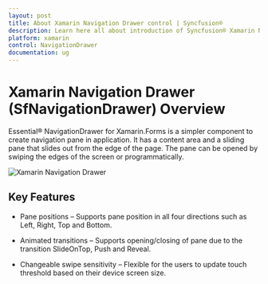 ```yaml
---
layout: post
title: About Xamarin Navigation Drawer control | Syncfusion®
description: Learn here all about introduction of Syncfusion® Xamarin Navigation Drawer (SfNavigationDrawer) control, its elements and more.
platform: xamarin
control: NavigationDrawer
documentation: ug
---
```


# Xamarin Navigation Drawer (SfNavigationDrawer) Overview

Essential® NavigationDrawer for Xamarin.Forms is a simpler component to create navigation pane in application. It has a content area and a sliding pane that slides out from the edge of the page. The pane can be opened by swiping the edges of the screen or programmatically.

![Xamarin Navigation Drawer](images/NavigationDrawer.png)

## Key Features

* Pane positions – Supports pane position in all four directions such as Left, Right, Top and Bottom. 

* Animated transitions – Supports opening/closing of pane due to the transition SlideOnTop, Push and Reveal.

* Changeable swipe sensitivity – Flexible for the users to update touch threshold based on their device screen size.